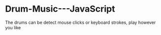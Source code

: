 # Drum-Music---JavaScript
The drums can be detect mouse clicks or keyboard strokes, play however you like
